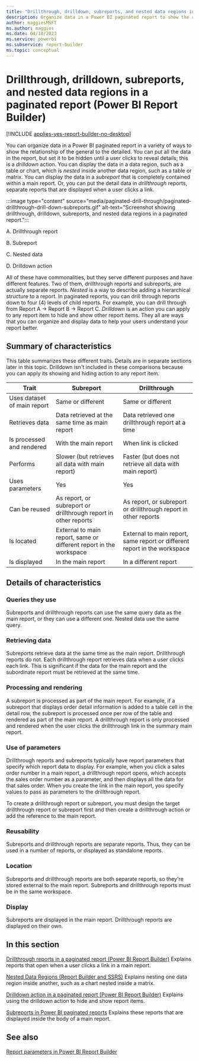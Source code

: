 ```yaml
---
title: "Drillthrough, drilldown, subreports, and nested data regions in a Power BI paginated report"
description: Organize data in a Power BI paginated report to show the relationship of the general to the detailed and then display the data in a subreport or a separate drillthrough report.
author: maggiesMSFT
ms.author: maggies
ms.date: 04/10/2023
ms.service: powerbi
ms.subservice: report-builder
ms.topic: conceptual
---
```

# Drillthrough, drilldown, subreports, and nested data regions in a paginated report (Power BI Report Builder)

[!INCLUDE [applies-yes-report-builder-no-desktop](../../includes/applies-yes-report-builder-no-desktop.md)]

  You can organize data in a Power BI paginated report in a variety of ways to show the relationship of the general to the detailed.  You can put all the data in the report, but set it to be hidden until a user clicks to reveal details; this is a *drilldown* action. You can display the data in a data region, such as a table or chart, which is *nested* inside another data region, such as a table or matrix. You can display the data in a *subreport* that is completely contained within a main report. Or, you can put the detail data in *drillthrough* reports, separate reports that are displayed when a user clicks a link.  
  
:::image type="content" source="media/paginated-drill-through/paginated-drillthrough-drill-down-subreports.gif" alt-text="Screenshot showing drillthrough, drilldown, subreports, and nested data regions in a paginated report."::: 
  
 A. Drillthrough report  
  
 B. Subreport  
  
 C. Nested data 
  
 D. Drilldown action  
  
 All of these have commonalities, but they serve different purposes and have different features. Two of them, drillthrough reports and subreports, are actually separate reports. *Nested* is a way to describe adding a hierarchical structure to a report. In paginated reports, you can drill through reports down to four (4) levels of child reports. For example, you can drill through from Report A -> Report B -> Report C.   *Drilldown* is an action you can apply to any report item to hide and show other report items. They all are ways that you can organize and display data to help your users understand your report better.
    
##  <a name="SummaryCharacteristics"></a> Summary of characteristics  
 This table summarizes these different traits. Details are in separate sections later in this topic. Drilldown isn't included in these comparisons because you can apply its showing and hiding action to any report item.  
  
|Trait|Subreport|Drillthrough|  
|-----------|---------------|------------------|  
|Uses dataset of main report|Same or different|Same or different| 
|Retrieves data|Data retrieved at the same time as main report|Data retrieved one drillthrough report at a time|
|Is processed and rendered|With the main report|When link is clicked|  
|Performs|Slower (but retrieves all data with main report)|Faster (but does not retrieve all data with main report) 
|Uses parameters|Yes|Yes| 
|Can be reused|As report, or subreport or drillthrough report in other reports|As report, or subreport or drillthrough report in other reports|  
|Is located|External to main report, same or different report in the workspace |External to main report, same report or different report in the workspace|  
|Is displayed|In the main report|In a different report| 
  
  
##  <a name="Details"></a> Details of characteristics  
  
###  <a name="Queries"></a> Queries they use  
 Subreports and drillthrough reports can use the same query data as the main report, or they can use a different one. Nested data use the same query.  
  
###  <a name="RetrieveData"></a> Retrieving data  
 Subreports retrieve data at the same time as the main report. Drillthrough reports do not. Each drillthrough report retrieves data when a user clicks each link. This is significant if the data for the main report and the subordinate report must be retrieved at the same time.  
  
###  <a name="ProcessRender"></a> Processing and rendering  
 A subreport is processed as part of the main report. For example, if a subreport that displays order detail information is added to a table cell in the detail row, the subreport is processed once per row of the table and rendered as part of the main report. A drillthrough report is only processed and rendered when the user clicks the drillthrough link in the summary main report.  
  
###  <a name="Parameters"></a> Use of parameters  
 Drillthrough reports and subreports typically have report parameters that specify which report data to display. For example, when you click a sales order number in a main report, a drillthrough report opens, which accepts the sales order number as a parameter, and then displays all the data for that sales order. When you create the link in the main report, you specify values to pass as parameters to the drillthrough report.  
  
 To create a drillthrough report or subreport, you must design the target drillthrough report or subreport first and then create a drillthrough action or add the reference to the main report.  
  
###  <a name="Reusability"></a> Reusability  
 Subreports and drillthrough reports are separate reports. Thus, they can be used in a number of reports, or displayed as standalone reports. 
  
###  <a name="Location"></a> Location  
 Subreports and drillthrough reports are both separate reports, so they're stored external to the main report. Subreports and drillthrough reports must be in the same workspace. 
  
###  <a name="Display"></a> Display  
 Subreports are displayed in the main report. Drillthrough reports are displayed on their own.  

##  <a name="InThisSection"></a> In this section  

[Drillthrough reports in a paginated report (Power BI Report Builder)](drillthrough-reports-report-builder-.md) Explains reports that open when a user clicks a link in a main report.  

 
[Nested Data Regions &#40;Report Builder and SSRS&#41;](/sql/reporting-services/report-design/nested-data-regions-report-builder-and-ssrs) Explains nesting one data region inside another, such as a chart nested inside a matrix.  

[Drilldown action in a paginated report (Power BI Report Builder)](drilldown-action-report-builder.md) Explains using the drilldown action to hide and show report items.  

[Subreports in Power BI paginated reports](../subreports.md) Explains these reports that are displayed inside the body of a main report.  

## See also  

[Report parameters in Power BI Report Builder](../parameters/report-builder-parameters.md)
